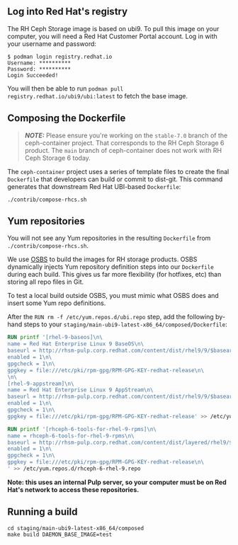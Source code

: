 ## Log into Red Hat's registry

The RH Ceph Storage image is based on ubi9. To pull this image on your
computer, you will need a Red Hat Customer Portal account. Log in with your
username and password:

```
$ podman login registry.redhat.io
Username: **********
Password: **********
Login Succeeded!
```

You will then be able to run `podman pull registry.redhat.io/ubi9/ubi:latest`
to fetch the base image.

## Composing the Dockerfile

> **_NOTE:_**  Please ensure you're working on the `stable-7.0` branch of the ceph-container project. That corresponds to the RH Ceph Storage 6 product. The `main` branch of ceph-container does not work with RH Ceph Storage 6 today.

The `ceph-container` project uses a series of template files to create the
final `Dockerfile` that developers can build or commit to dist-git. This
command generates that downstream Red Hat UBI-based `Dockerfile`:

```
./contrib/compose-rhcs.sh
```

## Yum repositories

You will not see any Yum repositories in the resulting `Dockerfile` from `./contrib/compose-rhcs.sh`.

We use [OSBS](https://osbs.readthedocs.io/en/osbs_ocp3/) to build the images for RH storage products. OSBS dynamically injects Yum repository definition steps into our `Dockerfile` during each build. This gives us far more flexibility (for hotfixes, etc) than storing all repo files in Git.

To test a local build outside OSBS, you must mimic what OSBS does and insert some Yum repo definitions.

After the `RUN rm -f /etc/yum.repos.d/ubi.repo` step, add the following by-hand steps to your `staging/main-ubi9-latest-x86_64/composed/Dockerfile`:

```Dockerfile
RUN printf '[rhel-9-baseos]\n\
name = Red Hat Enterprise Linux 9 BaseOS\n\
baseurl = http://rhsm-pulp.corp.redhat.com/content/dist/rhel9/9/$basearch/baseos/os/\n\
enabled = 1\n\
gpgcheck = 1\n\
gpgkey = file:///etc/pki/rpm-gpg/RPM-GPG-KEY-redhat-release\n\
\n\
[rhel-9-appstream]\n\
name = Red Hat Enterprise Linux 9 AppStream\n\
baseurl = http://rhsm-pulp.corp.redhat.com/content/dist/rhel9/9/$basearch/appstream/os/\n\
enabled = 1\n\
gpgcheck = 1\n\
gpgkey = file:///etc/pki/rpm-gpg/RPM-GPG-KEY-redhat-release' >> /etc/yum.repos.d/rhel-9.repo

RUN printf '[rhceph-6-tools-for-rhel-9-rpms]\n\
name = rhceph-6-tools-for-rhel-9-rpms\n\
baseurl = http://rhsm-pulp.corp.redhat.com/content/dist/layered/rhel9/$basearch/rhceph-tools/6/os/\n\
enabled = 1\n\
gpgcheck = 1\n\
gpgkey = file:///etc/pki/rpm-gpg/RPM-GPG-KEY-redhat-release\n\
' >> /etc/yum.repos.d/rhceph-6-rhel-9.repo
```

**Note: this uses an internal Pulp server, so your computer must be on Red
Hat's network to access these repositories.**

## Running a build

```
cd staging/main-ubi9-latest-x86_64/composed
make build DAEMON_BASE_IMAGE=test
```
